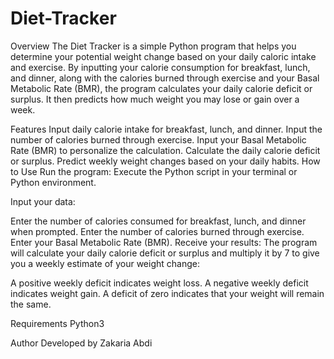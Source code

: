 # Diet-Tracker


Overview
The Diet Tracker is a simple Python program that helps you determine your potential weight change based on your daily caloric intake and exercise. By inputting your calorie consumption for breakfast, lunch, and dinner, along with the calories burned through exercise and your Basal Metabolic Rate (BMR), the program calculates your daily calorie deficit or surplus. It then predicts how much weight you may lose or gain over a week.

Features
Input daily calorie intake for breakfast, lunch, and dinner.
Input the number of calories burned through exercise.
Input your Basal Metabolic Rate (BMR) to personalize the calculation.
Calculate the daily calorie deficit or surplus.
Predict weekly weight changes based on your daily habits.
How to Use
Run the program: Execute the Python script in your terminal or Python environment.

Input your data:

Enter the number of calories consumed for breakfast, lunch, and dinner when prompted.
Enter the number of calories burned through exercise.
Enter your Basal Metabolic Rate (BMR).
Receive your results: The program will calculate your daily calorie deficit or surplus and multiply it by 7 to give you a weekly estimate of your weight change:

A positive weekly deficit indicates weight loss.
A negative weekly deficit indicates weight gain.
A deficit of zero indicates that your weight will remain the same.


Requirements
Python3

Author
Developed by Zakaria Abdi
